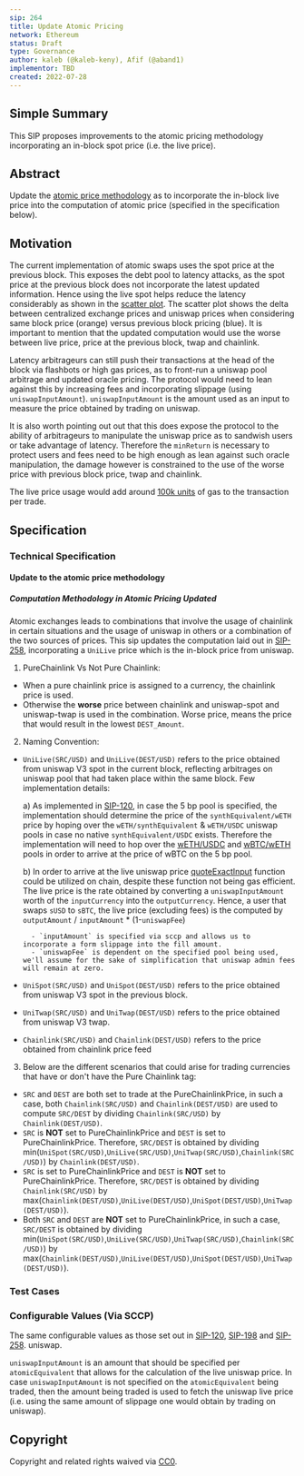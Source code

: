 ```yaml
---
sip: 264
title: Update Atomic Pricing
network: Ethereum
status: Draft
type: Governance
author: kaleb (@kaleb-keny), Afif (@aband1)
implementor: TBD
created: 2022-07-28
---
```


<!--You can leave these HTML comments in your merged SIP and delete the visible duplicate text guides, they will not appear and may be helpful to refer to if you edit it again. This is the suggested template for new SIPs. Note that an SIP number will be assigned by an editor. When opening a pull request to submit your SIP, please use an abbreviated title in the filename, `sip-draft_title_abbrev.md`. The title should be 44 characters or less.-->

## Simple Summary

<!--"If you can't explain it simply, you don't understand it well enough." Simply describe the outcome the proposed changes intends to achieve. This should be non-technical and accessible to a casual community member.-->

This SIP proposes improvements to the atomic pricing methodology incorporating an in-block spot price (i.e. the live price).
 
## Abstract

<!--A short (~200 word) description of the proposed change, the abstract should clearly describe the proposed change. This is what *will* be done if the SIP is implemented, not *why* it should be done or *how* it will be done. If the SIP proposes deploying a new contract, write, "we propose to deploy a new contract that will do x".-->

Update the [atomic price methodology](https://github.com/Synthetixio/SIPs/blob/master/content/sips/sip-258.md#computation-methodology-in-atomic-pricing-updated) as to incorporate the in-block live price into the computation of atomic price (specified in the specification below).

## Motivation
<!--This is the problem statement. This is the *why* of the SIP. It should clearly explain *why* the current state of the protocol is inadequate.  It is critical that you explain *why* the change is needed, if the SIP proposes changing how something is calculated, you must address *why* the current calculation is innaccurate or wrong. This is not the place to describe how the SIP will address the issue!-->

The current implementation of atomic swaps uses the spot price at the previous block. This exposes the debt pool to latency attacks, as the spot price at the previous block does not incorporate the latest updated information. Hence using the live spot helps reduce the latency considerably as shown in the [scatter plot](https://ibb.co/sq4Sw3c). The scatter plot shows the delta between centralized exchange prices and uniswap prices when considering same block price (orange) versus previous block pricing (blue).
It is important to mention that the updated computation would use the worse between live price, price at the previous block, twap and chainlink.

Latency arbitrageurs can still push their transactions at the head of the block via flashbots or high gas prices, as to front-run a uniswap pool arbitrage and updated oracle pricing. The protocol would need to lean against this by increasing fees and incorporating slippage (using `uniswapInputAmount`).
`uniswapInputAmount` is the amount used as an input to measure the price obtained by trading on uniswap.

It is also worth pointing out out that this does expose the protocol to the ability of arbitrageurs to manipulate the uniswap price as to sandwish users or take advantage of latency. Therefore the `minReturn` is necessary to protect users and fees need to be high enough as lean against such oracle manipulation, the damage however is constrained to the use of the worse price with previous block price, twap and chainlink.

The live price usage would add around [100k units](https://etherscan.io/tx/0x1f0061ac8ad18409b4f5fc2fdf74b03c9e22afebae96ce40fd4d1731ef76b043) of gas to the transaction per trade.


## Specification

<!--The specification should describe the syntax and semantics of any new feature, there are five sections
1. Overview
2. Rationale
3. Technical Specification
4. Test Cases
5. Configurable Values
-->


### Technical Specification

<!--The technical specification should outline the public API of the changes proposed. That is, changes to any of the interfaces Synthetix currently exposes or the creations of new ones.-->

#### Update to the atomic price methodology

##### Computation Methodology in Atomic Pricing Updated

Atomic exchanges leads to combinations that involve the usage of chainlink in certain situations and the usage of uniswap in others or a combination of the two sources of prices. This sip updates the computation laid out in [SIP-258](https://sips.synthetix.io/sips/sip-258/), incorporating a `UniLive` price which is the in-block price from uniswap. 

1. PureChainlink Vs Not Pure Chainlink:

- When a pure chainlink price is assigned to a currency, the chainlink price is used.
- Otherwise the **worse** price between chainlink and uniswap-spot and uniswap-twap is used in the combination. Worse price, means the price that would result in the lowest `DEST_Amount`.

2. Naming Convention:

- `UniLive(SRC/USD)` and `UniLive(DEST/USD)` refers to the price obtained from uniswap V3 spot in the current block, reflecting arbitrages on uniswap pool that had taken place within the same block. Few implementation details:

    a) As implemented in [SIP-120](https://sips.synthetix.io/sips/sip-120/), in case the 5 bp pool is specified, the implementation should determine the price of the `synthEquivalent/wETH` price by hoping over the `wETH/synthEquivalent` & `wETH/USDC` uniswap pools in case no native `synthEquivalent/USDC` exists. Therefore the implementation will need to hop over the  [wETH/USDC](https://etherscan.io/address/0x88e6A0c2dDD26FEEb64F039a2c41296FcB3f5640) and [wBTC/wETH](https://etherscan.io/address/0x4585FE77225b41b697C938B018E2Ac67Ac5a20c0) pools in order to arrive at the price of wBTC on the 5 bp pool.

    b) In order to arrive at the live uniswap price [quoteExactInput](https://docs.uniswap.org/protocol/reference/periphery/interfaces/IQuoterV2#quoteexactinput) function could be utilized on chain, despite these function not being gas efficient. The live price is the rate obtained by converting a `uniswapInputAmount` worth of the `inputCurrency` into the `outputCurrency`. Hence, a user that swaps `sUSD` to `sBTC`, the live price (excluding fees) is the computed by `outputAmount` / `inputAmount` * (1-`uniswapFee`)

    	- `inputAmount` is specified via sccp and allows us to incorporate a form slippage into the fill amount.
    	- `uniswapFee` is dependent on the specified pool being used, we'll assume for the sake of simplification that uniswap admin fees will remain at zero.
    
- `UniSpot(SRC/USD)` and `UniSpot(DEST/USD)` refers to the price obtained from uniswap V3 spot in the previous block.
- `UniTwap(SRC/USD)` and `UniTwap(DEST/USD)` refers to the price obtained from uniswap V3 twap.
- `Chainlink(SRC/USD)` and `Chainlink(DEST/USD)` refers to the price obtained from chainlink price feed

3. Below are the different scenarios that could arise for trading currencies that have or don't have the Pure Chainlink tag:

- `SRC` and `DEST` are both set to trade at the PureChainlinkPrice, in such a case, both `Chainlink(SRC/USD)` and `Chainlink(DEST/USD)` are used to compute `SRC/DEST` by dividing `Chainlink(SRC/USD)` by `Chainlink(DEST/USD)`.
- `SRC` is **NOT** set to PureChainlinkPrice and `DEST` is set to PureChainlinkPrice. Therefore, `SRC/DEST` is obtained by dividing min(`UniSpot(SRC/USD)`,`UniLive(SRC/USD)`,`UniTwap(SRC/USD)`,`Chainlink(SRC/USD)`) by `Chainlink(DEST/USD)`.
- `SRC` is set to PureChainlinkPrice and `DEST` is **NOT** set to PureChainlinkPrice. Therefore, `SRC/DEST` is obtained by dividing `Chainlink(SRC/USD)` by max(`Chainlink(DEST/USD)`,`UniLive(DEST/USD)`,`UniSpot(DEST/USD)`,`UniTwap(DEST/USD)`).
- Both `SRC` and `DEST` are **NOT** set to PureChainlinkPrice, in such a case, `SRC/DEST` is obtained by dividing min(`UniSpot(SRC/USD)`,`UniLive(SRC/USD)`,`UniTwap(SRC/USD)`,`Chainlink(SRC/USD)`) by max(`Chainlink(DEST/USD)`,`UniLive(DEST/USD)`,`UniSpot(DEST/USD)`,`UniTwap(DEST/USD)`).


### Test Cases

<!--Test cases for an implementation are mandatory for SIPs but can be included with the implementation..-->

### Configurable Values (Via SCCP)

<!--Please list all values configurable via SCCP under this implementation.-->

The same configurable values as those set out in [SIP-120](https://sips.synthetix.io/sips/sip-120/),  [SIP-198](https://sips.synthetix.io/sips/sip-198/) and [SIP-258](https://sips.synthetix.io/sips/sip-258/).
uniswap.

`uniswapInputAmount` is an amount that should be specified per `atomicEquivalent` that allows for the calculation of the live uniswap price. 
In case `uniswapInputAmount` is not specified on the `atomicEquivalent` being traded, then the amount being traded is used to fetch the uniswap live price (i.e. using the same amount of slippage one would obtain by trading on uniswap). 

## Copyright
Copyright and related rights waived via [CC0](https://creativecommons.org/publicdomain/zero/1.0/).
